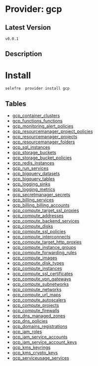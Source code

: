 # Provider: gcp

## Latest Version 

```
v0.0.1
```
## Description 


# Install 

```
selefre  provider install gcp
```


## Tables 

- [gcp_container_clusters](gcp_container_clusters.md)
- [gcp_functions_functions](gcp_functions_functions.md)
- [gcp_monitoring_alert_policies](gcp_monitoring_alert_policies.md)
- [gcp_resourcemanager_project_policies](gcp_resourcemanager_project_policies.md)
- [gcp_resourcemanager_projects](gcp_resourcemanager_projects.md)
- [gcp_resourcemanager_folders](gcp_resourcemanager_folders.md)
- [gcp_sql_instances](gcp_sql_instances.md)
- [gcp_storage_buckets](gcp_storage_buckets.md)
- [gcp_storage_bucket_policies](gcp_storage_bucket_policies.md)
- [gcp_redis_instances](gcp_redis_instances.md)
- [gcp_run_services](gcp_run_services.md)
- [gcp_bigquery_datasets](gcp_bigquery_datasets.md)
- [gcp_bigquery_tables](gcp_bigquery_tables.md)
- [gcp_logging_sinks](gcp_logging_sinks.md)
- [gcp_logging_metrics](gcp_logging_metrics.md)
- [gcp_secretmanager_secrets](gcp_secretmanager_secrets.md)
- [gcp_billing_services](gcp_billing_services.md)
- [gcp_billing_billing_accounts](gcp_billing_billing_accounts.md)
- [gcp_compute_target_ssl_proxies](gcp_compute_target_ssl_proxies.md)
- [gcp_compute_addresses](gcp_compute_addresses.md)
- [gcp_compute_backend_services](gcp_compute_backend_services.md)
- [gcp_compute_disks](gcp_compute_disks.md)
- [gcp_compute_ssl_policies](gcp_compute_ssl_policies.md)
- [gcp_compute_interconnects](gcp_compute_interconnects.md)
- [gcp_compute_target_http_proxies](gcp_compute_target_http_proxies.md)
- [gcp_compute_instance_groups](gcp_compute_instance_groups.md)
- [gcp_compute_forwarding_rules](gcp_compute_forwarding_rules.md)
- [gcp_compute_images](gcp_compute_images.md)
- [gcp_compute_disk_types](gcp_compute_disk_types.md)
- [gcp_compute_instances](gcp_compute_instances.md)
- [gcp_compute_ssl_certificates](gcp_compute_ssl_certificates.md)
- [gcp_compute_vpn_gateways](gcp_compute_vpn_gateways.md)
- [gcp_compute_subnetworks](gcp_compute_subnetworks.md)
- [gcp_compute_networks](gcp_compute_networks.md)
- [gcp_compute_url_maps](gcp_compute_url_maps.md)
- [gcp_compute_autoscalers](gcp_compute_autoscalers.md)
- [gcp_compute_projects](gcp_compute_projects.md)
- [gcp_compute_firewalls](gcp_compute_firewalls.md)
- [gcp_dns_managed_zones](gcp_dns_managed_zones.md)
- [gcp_dns_policies](gcp_dns_policies.md)
- [gcp_domains_registrations](gcp_domains_registrations.md)
- [gcp_iam_roles](gcp_iam_roles.md)
- [gcp_iam_service_accounts](gcp_iam_service_accounts.md)
- [gcp_iam_service_account_keys](gcp_iam_service_account_keys.md)
- [gcp_kms_keyrings](gcp_kms_keyrings.md)
- [gcp_kms_crypto_keys](gcp_kms_crypto_keys.md)
- [gcp_serviceusage_services](gcp_serviceusage_services.md)


